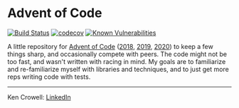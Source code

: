 # Advent of Code

[![Build Status](https://travis-ci.com/oeuftete/advent-of-code.svg?branch=master)](https://travis-ci.com/oeuftete/advent-of-code)
[![codecov](https://codecov.io/gh/oeuftete/advent-of-code/branch/master/graph/badge.svg)](https://codecov.io/gh/oeuftete/advent-of-code)
[![Known Vulnerabilities](https://snyk.io/test/github/oeuftete/advent-of-code/badge.svg?targetFile=requirements.txt)](https://snyk.io/test/github/oeuftete/advent-of-code?targetFile=requirements.txt)

A little repository for [Advent of Code][adventofcode]
([2018][adventofcode-2018], [2019][adventofcode-2019],
[2020][adventofcode-2020]) to keep a few things sharp, and occasionally compete
with peers.  The code might not be too fast, and wasn't written with racing in
mind.  My goals are to familiarize and re-familiarize myself with libraries and
techniques, and to just get more reps writing code with tests.

----

Ken Crowell: [LinkedIn][linkedin]

[adventofcode]: https://adventofcode.com/
[adventofcode-2018]: https://adventofcode.com/2018
[adventofcode-2019]: https://adventofcode.com/2019
[adventofcode-2020]: https://adventofcode.com/2020
[linkedin]: https://www.linkedin.com/in/kengcrowell
